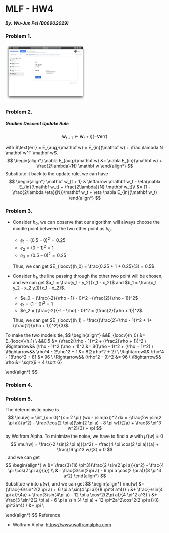 # MLF - HW4

##### By: Wu-Jun Pei (B06902029)

### Problem 1.

<img src="CourseraResult.png" style="zoom: 25%">

### Problem 2.

##### Gradien Descent Update Rule

$$
\mathbf w_{t + 1} \leftarrow \mathbf w_{t} + \eta(-\nabla \text{err})
$$

with $\text{err} = E_{aug}(\mathbf w) = E_{in}(\mathbf w) + \frac \lambda N \mathbf w^T \mathbf w$.
$$
\begin{align*}
\nabla E_{aug}(\mathbf w) &= \nabla E_{in}(\mathbf w) + \frac{2\lambda}{N} \mathbf w
\end{align*}
$$
Substitute it back to the update rule, we can have
$$
\begin{align*}
\mathbf w_{t + 1} 
&	\leftarrow \mathbf w_t - \eta(\nabla E_{in}(\mathbf w_t) + \frac{2\lambda}{N} \mathbf w_t)\\
&=	(1 - \frac{2\lambda \eta}{N})\mathbf w_t + \eta \nabla E_{in}(\mathbf w_t)
\end{align*}
$$

### Problem 3.

-   Consider $h_0$, we can observe that our algorithm will always choose the middle point between the two other point as $b_0$.

    -   $e_1 = (0.5 - 0)^2= 0.25 ​$
    -   $e_2 = (0 - 1)^2 = 1$
    -   $e_3 = (0.5 - 0)^2 = 0.25$

    Thus, we can get $E_{loocv}(h_0) = \frac{0.25 + 1 + 0.25}{3} = 0.5​$

-   Consider $h_1$, the line passing through the other two point will be chosen, and we can get $a_1 = \frac{y_1 - y_2}{x_1 - x_2}$ and $b_1 = \frac{x_1 y_2 - x_2 y_1}{x_1 - x_2}$.

    -   $e_0 = (\frac{-2}{\rho - 1} - 0)^2 =(\frac{2}{\rho - 1})^2$
    -   $e_1 = (1 - 0)^2 = 1​$
    -   $e_2 = (\frac{-2}{-1 - \rho} - 0)^2 = (\frac{2}{\rho + 1})^2​$.

    Thus, we can get $E_{loocv}(h_1) = \frac{(\frac{2}{\rho - 1})^2 + 1+ (\frac{2}{\rho + 1})^2}{3}$.

To make the two models tie,
$$
\begin{align*}
&&E_{loocv}(h_0) &= E_{loocv}(h_1) \\
&&0.5 &= (\frac2{\rho - 1})^2 + (\frac2{\rho + 1})^2 \\
\Rightarrow&& (\rho - 1)^2 (\rho + 1)^2 &= 8((\rho - 1)^2 + (\rho + 1)^2) \\
\Rightarrow&& \rho^4 - 2\rho^2 + 1 &= 8(2\rho^2 + 2) \\
\Rightarrow&& \rho^4 - 18\rho^2 + 81 &= 96 \\
\Rightarrow&& (\rho^2 - 9)^2 &= 96 \\
\Rightarrow&& \rho &= \sqrt{9 + 4 \sqrt 6} 


\end{align*}
$$

### Problem 4.

### Problem 5.

The deterministic noise is
$$
\mu(w) = \int_{x = 0}^{x = 2 \pi} (wx - \sin(ax))^2 dx = 
-\frac{2w \sin(2 \pi a)}{a^2} -
\frac{\cos(2 \pi a)(\sin(2 \pi a) - 8 \pi w)}{2a} +
\frac{8 \pi^3 w^2}{3} +
\pi
$$
by Wolfram Alpha. To minimize the noise, we have to find a $w$ with $\mu'(w) = 0$
$$
\mu'(w) = \frac{-2 \sin(2 \pi a)}{a^2} + \frac{4 \pi \cos(2 \pi a)}{a} + \frac{16 \pi^3 w}{3} = 0
$$
, and we can get
$$
\begin{align*}
w &= \frac{3}{16 \pi^3}(\frac{2 \sin(2 \pi a)}{a^2} - \frac{4 \pi \cos(2 \pi a)}{a}) \\
&= \frac{3\sin(2\pi a) - 6 \pi a \cos(2 \pi a)}{8 \pi^3 a^2}
\end{align*}
$$
Substitue $w$ into $\mu(w)$, and we can get
$$
\begin{align*}
\mu(w)
&= {\frac{-6\sin^2(2 \pi a) + 6 \pi a \sin(4 \pi a)}{8 \pi^3 a^4}} \\
&+ \frac{-\sin(4 \pi a)}{4a} + \frac{3\sin(4\pi a) - 12 \pi a \cos^2(2\pi a)}{4 \pi^2 a^3} \\ 
&+ \frac{3 \sin^2(2 \pi a) - 6 \pi a \sin (4 \pi a) + 12 \pi^2a^2\cos^2(2 \pi a)}{8 \pi^3a^4} \\
&+ \pi \\

\end{align*}
$$
Reference

-   Wolfram Alpha: <https://www.wolframalpha.com>